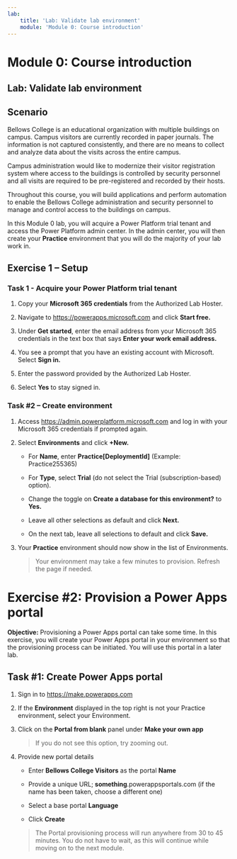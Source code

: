 ```yaml
---
lab:
    title: 'Lab: Validate lab environment'
    module: 'Module 0: Course introduction'
---
```


Module 0: Course introduction
=================================

## Lab: Validate lab environment

Scenario
--------

Bellows College is an educational organization with multiple buildings on campus. Campus visitors are currently recorded in paper journals. The information is not captured consistently, and there are no means to collect and analyze data about the visits across the entire campus.

Campus administration would like to modernize their visitor registration system where access to the buildings is controlled by security personnel and all visits are required to be pre-registered and recorded by their hosts.

Throughout this course, you will build applications and perform automation to enable the Bellows College administration and security personnel to manage and control access to the buildings on campus.

In this Module 0 lab, you will acquire a Power Platform trial tenant and access the Power Platform admin center. In the admin center, you will then create your **Practice** environment that you will do the majority of your lab work in.

## Exercise 1 – Setup

### Task 1 - Acquire your Power Platform trial tenant

1. Copy your **Microsoft 365 credentials** from the Authorized Lab Hoster.

2. Navigate to <https://powerapps.microsoft.com> and click **Start free.**

3. Under **Get started**, enter the email address from your Microsoft 365 credentials in the text box that says **Enter your work email address.**

4. You see a prompt that you have an existing account with Microsoft. Select **Sign in.**

5. Enter the password provided by the Authorized Lab Hoster. 

6. Select **Yes** to stay signed in.

### Task \#2 – Create environment

1.  Access <https://admin.powerplatform.microsoft.com> and log in with your Microsoft 365 credentials if prompted again.

2. Select **Environments** and click **+New.**

    - For **Name**, enter **Practice[DeploymentId]** (Example: Practice255365)
    
    - For **Type**, select **Trial** (do not select the Trial (subscription-based) option).
    
    - Change the toggle on **Create a database for this environment?** to **Yes.**
    
    - Leave all other selections as default and click **Next.**
    
    - On the next tab, leave all selections to default and click **Save.**

3. Your **Practice** environment should now show in the list of Environments. 

    > Your environment may take a few minutes to provision. Refresh the page if needed.

# Exercise \#2: Provision a Power Apps portal

**Objective:** Provisioning a Power Apps portal can take some time. In this exercise, you will create your Power Apps portal in your environment so that the provisioning process can be initiated. You will use this portal in a later lab.

## Task \#1: Create Power Apps portal

1.  Sign in to <https://make.powerapps.com>

2.  If the **Environment** displayed in the top right is not your Practice environment, select your Environment.

3.  Click on the **Portal from blank** panel under **Make your own app**

    > If you do not see this option, try zooming out.

4.  Provide new portal details

    -   Enter **Bellows College Visitors** as the portal **Name**

    -   Provide a unique URL; **something**.powerappsportals.com (if the name has been taken, choose a different one)

    -   Select a base portal **Language**

    -   Click **Create**

    > The Portal provisioning process will run anywhere from 30 to 45 minutes. You do not have to wait, as this will continue while moving on to the next module.

